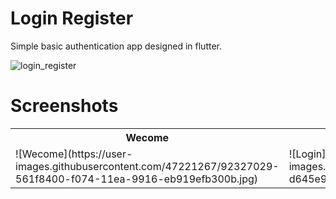 # Login Register

Simple basic authentication app designed in flutter.

![login_register](https://user-images.githubusercontent.com/47221267/92326375-43ef1700-f06f-11ea-8671-70c658237d0d.jpg)

# Screenshots



<table>
  <tr>
    <th>Wecome</th>
    <th>Login</th>
    <th>Register</th>
  </tr>
  <tr>
    <td>![Wecome](https://user-images.githubusercontent.com/47221267/92327029-561f8400-f074-11ea-9916-eb919efb300b.jpg)  </td>
    <td>![Login](https://user-images.githubusercontent.com/47221267/92327087-d645e980-f074-11ea-8ea7-11139fc1f20d.jpg)   </td>
    <td>![Register](https://user-images.githubusercontent.com/47221267/92327103-f2e22180-f074-11ea-8819-3607cb93093e.jpg)   </td>
  </tr>
</table>
